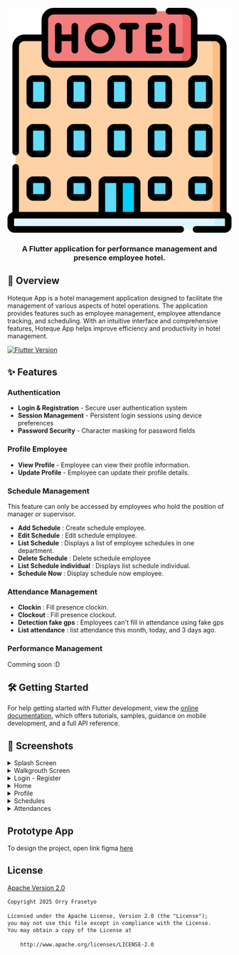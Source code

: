 <p align="center">
    <picture>
      <source
        media="(prefers-color-scheme: dark)"
        srcset="assets/icon/logo-hotelqu.png"
        width="180"
      >
      <img alt="HotelQue" src="assets/icon/logo-hotelqu.png">
    </picture>
</p>

<h3 align="center">
A Flutter application for performance management and presence employee hotel.
</h3>

## 🚀 Overview
Hoteque App is a hotel management application designed to facilitate the management of various aspects of hotel operations. The application provides features such as employee management, employee attendance tracking, and scheduling. With an intuitive interface and comprehensive features, Hoteque App helps improve efficiency and productivity in hotel management.

[![Flutter Version](https://img.shields.io/badge/flutter-v3.32.0-blue?logo=flutter&logoColor=white)](https://github.com/flutter/flutter/blob/main/CHANGELOG.md#3320)

## ✨ Features

### Authentication

- **Login & Registration** - Secure user authentication system
- **Session Management** - Persistent login sessions using device preferences
- **Password Security** - Character masking for password fields

### Profile Employee
- **View Profile** - Employee can view their profile information.
- **Update Profile** - Employee can update their profile details.

### Schedule Management
This feature can only be accessed by employees who hold the position of manager or supervisor.
- **Add Schedule** : Create schedule employee.
- **Edit Schedule** : Edit schedule employee.
- **List Schedule** : Displays a list of employee schedules in one department. 
- **Delete Schedule** : Delete schedule employee
- **List Schedule individual** : Displays list schedule individual.
- **Schedule Now** : Display schedule now employee.

### Attendance Management
- **Clockin** : Fill presence clockin.
- **Clockout** : Fill presence clockout.
- **Detection fake gps** : 
Employees can't fill in attendance using fake gps
- **List attendance** : list attendance this month, today, and 3 days ago.

### Performance Management
Comming soon :D

## 🛠️ Getting Started

For help getting started with Flutter development, view the
[online documentation](https://docs.flutter.dev/), which offers tutorials,
samples, guidance on mobile development, and a full API reference.

## 📸 Screenshots

<details>
<summary>Splash Screen</summary>
<p float="left">
  <img src="result_feature/splash_screen.jpg"
    width="250" alt="Splash Screen"
  />
</p>
</details>

<details>
<summary>Walkgrouth Screen</summary>
<p float="left">
  <img src="result_feature/walkgrouth.jpg"
    width="250" alt="Walkgrouh Screen"
  />
</p>
</details>

<details>
<summary>Login - Register</summary>
<p float="left">
  <img src="result_feature/login.jpg"
    width="250" alt="Login Screen"
  />

  <img src="result_feature/register.jpg"
    width="250" alt="Register Screen"
  />
</p>
</details>

<details>
<summary>Home</summary>
<p float="left">
  <img src="result_feature/home_screen.jpg"
    width="250" alt="Home Screen"
  />
</p>
</details>

<details>
<summary>Profile</summary>
<p float="left">
  <img src="result_feature/profile.jpg"
    width="250" alt="Profile Screen"
  />
  <img src="result_feature/edit_profile.jpg"
    width="250" alt="Edit Profile Screen"
  />
</p>
</details>

<details>
<summary>Schedules</summary>
<p float="left">
  <img src="result_feature/list_schedule.jpg"
    width="250" alt="List Schedule"
  />
  <img src="result_feature/list_schedule_employee.jpg"
    width="250" alt="List Schedule Employee"
  />
  <img src="result_feature/create_schedule.jpg"
    width="250" alt="Create Schedule"
  />
  <img src="result_feature/update_schedule.jpg"
    width="250" alt="Update Schedule"
  />

</p>
</details>

<details>
<summary>Attendances</summary>
<p float="left">
  <img src="result_feature/list_attendance.jpg"
    width="250" alt="List Attendance"
  />
  <img src="result_feature/maps.jpg.jpg"
    width="250" alt="Maps"
  />
  <img src="result_feature/fake_gps.jpg"
    width="250" alt="Fake GPS"
  />
  <img src="result_feature/result_presence.jpg"
    width="250" alt="Result Presence"
  />
</p>
</details>

## Prototype App
To design the project, open link figma [here](https://www.figma.com/proto/9QfOItvYLU1D6HOIlJ7iMz/Presensi-dan-Manajemen-Kinerja-Karyawan--Hotel?node-id=80-224&p=f&t=gwdXa5NgxlSaZT7f-1&scaling=scale-down&content-scaling=fixed&page-id=0%3A1&starting-point-node-id=80%3A224&show-proto-sidebar=1)

## License

[Apache Version 2.0](LICENSE)

```text
Copyright 2025 Orry Frasetyo

Licensed under the Apache License, Version 2.0 (the "License");
you may not use this file except in compliance with the License.
You may obtain a copy of the License at

    http://www.apache.org/licenses/LICENSE-2.0
